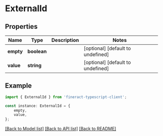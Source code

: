 # ExternalId


## Properties

Name | Type | Description | Notes
------------ | ------------- | ------------- | -------------
**empty** | **boolean** |  | [optional] [default to undefined]
**value** | **string** |  | [optional] [default to undefined]

## Example

```typescript
import { ExternalId } from 'fineract-typescript-client';

const instance: ExternalId = {
    empty,
    value,
};
```

[[Back to Model list]](../README.md#documentation-for-models) [[Back to API list]](../README.md#documentation-for-api-endpoints) [[Back to README]](../README.md)
